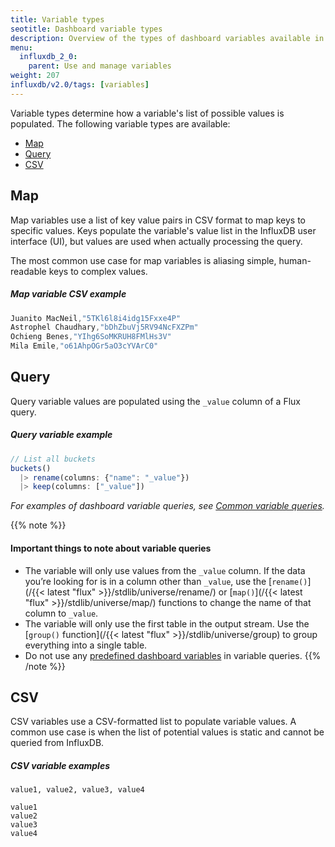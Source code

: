 ```yaml
---
title: Variable types
seotitle: Dashboard variable types
description: Overview of the types of dashboard variables available in InfluxDB
menu:
  influxdb_2_0:
    parent: Use and manage variables
weight: 207
influxdb/v2.0/tags: [variables]
---
```


Variable types determine how a variable's list of possible values is populated.
The following variable types are available:

- [Map](#map)
- [Query](#query)
- [CSV](#csv)

## Map
Map variables use a list of key value pairs in CSV format to map keys to specific values.
Keys populate the variable's value list in the InfluxDB user interface (UI), but
values are used when actually processing the query.

The most common use case for map variables is aliasing simple, human-readable keys
to complex values.

##### Map variable CSV example
```js
Juanito MacNeil,"5TKl6l8i4idg15Fxxe4P"
Astrophel Chaudhary,"bDhZbuVj5RV94NcFXZPm"
Ochieng Benes,"YIhg6SoMKRUH8FMlHs3V"
Mila Emile,"o61AhpOGr5aO3cYVArC0"
```

## Query
Query variable values are populated using the `_value` column of a Flux query.

##### Query variable example
```js
// List all buckets
buckets()
  |> rename(columns: {"name": "_value"})
  |> keep(columns: ["_value"])
```

_For examples of dashboard variable queries, see [Common variable queries](/influxdb/v2.0/visualize-data/variables/common-variables)._

{{% note %}}
#### Important things to note about variable queries
- The variable will only use values from the `_value` column.
  If the data you’re looking for is in a column other than `_value`, use the
  [`rename()`](/{{< latest "flux" >}}/stdlib/universe/rename/) or
  [`map()`](/{{< latest "flux" >}}/stdlib/universe/map/) functions
  to change the name of that column to `_value`.
- The variable will only use the first table in the output stream.
  Use the [`group()` function](/{{< latest "flux" >}}/stdlib/universe/group)
  to group everything into a single table.
- Do not use any [predefined dashboard variables](/influxdb/v2.0/visualize-data/variables/#predefined-dashboard-variables) in variable queries.
{{% /note %}}

## CSV
CSV variables use a CSV-formatted list to populate variable values.
A common use case is when the list of potential values is static and cannot be
queried from InfluxDB.

##### CSV variable examples
```
value1, value2, value3, value4
```
```
value1
value2
value3
value4
```
